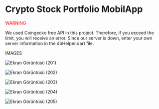# Crypto Stock Portfolio MobilApp
 <p style="color:red;">WARNING</p>
 We used Coingecko free API in this project. Therefore, if you exceed the limit, you will receive an error.
 Since our server is down, enter your own server information in the dbHelper.dart file.

IMAGES

![Ekran Görüntüsü (201)](https://github.com/EmrClk0/Crypto-Stock-Portfolio-MobilApp/assets/83767839/8c104330-a544-40e3-9db2-51576dc64c21)

![Ekran Görüntüsü (202)](https://github.com/EmrClk0/Crypto-Stock-Portfolio-MobilApp/assets/83767839/8bb021ff-9620-4c41-80f9-38f5423d127d)

![Ekran Görüntüsü (203)](https://github.com/EmrClk0/Crypto-Stock-Portfolio-MobilApp/assets/83767839/77a8fd3a-8010-4da8-9a7f-6dab26744910)

![Ekran Görüntüsü (204)](https://github.com/EmrClk0/Crypto-Stock-Portfolio-MobilApp/assets/83767839/bacd1b3a-72fd-4190-be09-d5c97c9d6388)

![Ekran Görüntüsü (205)](https://github.com/EmrClk0/Crypto-Stock-Portfolio-MobilApp/assets/83767839/34bf06e4-d598-4f44-943e-588a36399413)
